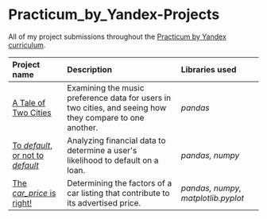 # Practicum_by_Yandex-Projects
All of my project submissions throughout the [Practicum by Yandex curriculum](https://practicum.yandex.com/data-scientist).

| **Project name** | **Description** | **Libraries used** |
| :---------------------- | :---------------------- | :---------------------- |
| [A Tale of Two Cities](https://github.com/lukehdez95/Practicum-Projects/tree/main/01-Basic_Python) | Examining the music preference data for users in two cities, and seeing how they compare to one another. | *pandas*
| [To *default*, or not to *default*](https://github.com/lukehdez95/Practicum-Projects/tree/main/02-Data_Preprocessing) | Analyzing financial data to determine a user's likelihood to default on a loan. | *pandas, numpy*
| [The *car_price* is right!](https://github.com/lukehdez95/Practicum-Projects/tree/main/03-Exploratory_Data_Analysis) | Determining the factors of a car listing that contribute to its advertised price. | *pandas, numpy, matplotlib.pyplot*
